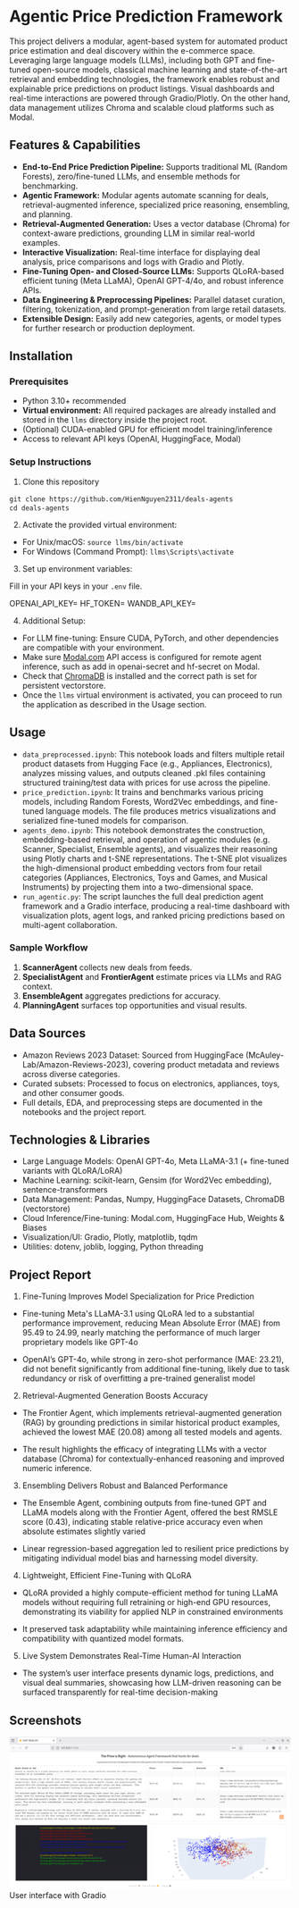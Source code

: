 # Agentic Price Prediction Framework

This project delivers a modular, agent-based system for automated product price estimation and deal discovery within the e-commerce space. Leveraging large language models (LLMs), including both GPT and fine-tuned open-source models, classical machine learning and state-of-the-art retrieval and embedding technologies, the framework enables robust and explainable price predictions on product listings. Visual dashboards and real-time interactions are powered through Gradio/Plotly. On the other hand, data management utilizes Chroma and scalable cloud platforms such as Modal.

## Features & Capabilities

- **End-to-End Price Prediction Pipeline:** Supports traditional ML (Random Forests), zero/fine-tuned LLMs, and ensemble methods for benchmarking.
- **Agentic Framework:** Modular agents automate scanning for deals, retrieval-augmented inference, specialized price reasoning, ensembling, and planning.
- **Retrieval-Augmented Generation:** Uses a vector database (Chroma) for context-aware predictions, grounding LLM in similar real-world examples.
- **Interactive Visualization:** Real-time interface for displaying deal analysis, price comparisons and logs with Gradio and Plotly.
- **Fine-Tuning Open- and Closed-Source LLMs:** Supports QLoRA-based efficient tuning (Meta LLaMA), OpenAI GPT-4/4o, and robust inference APIs.
- **Data Engineering & Preprocessing Pipelines:** Parallel dataset curation, filtering, tokenization, and prompt-generation from large retail datasets.
- **Extensible Design:** Easily add new categories, agents, or model types for further research or production deployment.

## Installation

### Prerequisites


- Python 3.10+ recommended
- **Virtual environment:** All required packages are already installed and stored in the `llms` directory inside the project root.
- (Optional) CUDA-enabled GPU for efficient model training/inference
- Access to relevant API keys (OpenAI, HuggingFace, Modal)

### Setup Instructions

1. Clone this repository
```
git clone https://github.com/HienNguyen2311/deals-agents
cd deals-agents
```
2. Activate the provided virtual environment:
* For Unix/macOS: ```source llms/bin/activate```
* For Windows (Command Prompt): ```llms\Scripts\activate```

3. Set up environment variables:

Fill in your API keys in your `.env` file.

OPENAI_API_KEY=
HF_TOKEN=
WANDB_API_KEY=

4. Additional Setup:

* For LLM fine-tuning: Ensure CUDA, PyTorch, and other dependencies are compatible with your environment.
* Make sure [Modal.com](https://modal.com/) API access is configured for remote agent inference, such as add in openai-secret and hf-secret on Modal.
* Check that [ChromaDB](https://www.trychroma.com/) is installed and the correct path is set for persistent vectorstore.
* Once the `llms` virtual environment is activated, you can proceed to run the application as described in the Usage section.

## Usage

* ```data_preprocessed.ipynb```: This notebook loads and filters multiple retail product datasets from Hugging Face (e.g., Appliances, Electronics), analyzes missing values, and outputs cleaned .pkl files containing structured training/test data with prices for use across the pipeline.
* ```price_prediction.ipynb```: It trains and benchmarks various pricing models, including Random Forests, Word2Vec embeddings, and fine-tuned language models. The file produces metrics visualizations and serialized fine-tuned models for comparison.
* ```agents_demo.ipynb```: This notebook demonstrates the construction, embedding-based retrieval, and operation of agentic modules (e.g. Scanner, Specialist, Ensemble agents), and visualizes their reasoning using Plotly charts and t-SNE representations. The t-SNE plot visualizes the high-dimensional product embedding vectors from four retail categories (Appliances, Electronics, Toys and Games, and Musical Instruments) by projecting them into a two-dimensional space.
* ```run_agentic.py```: The script launches the full deal prediction agent framework and a Gradio interface, producing a real-time dashboard with visualization plots, agent logs, and ranked pricing predictions based on multi-agent collaboration.

### Sample Workflow

1. **ScannerAgent** collects new deals from feeds.
2. **SpecialistAgent** and **FrontierAgent** estimate prices via LLMs and RAG context.
3. **EnsembleAgent** aggregates predictions for accuracy.
4. **PlanningAgent** surfaces top opportunities and visual results.

## Data Sources

* Amazon Reviews 2023 Dataset: Sourced from HuggingFace (McAuley-Lab/Amazon-Reviews-2023), covering product metadata and reviews across diverse categories.
* Curated subsets: Processed to focus on electronics, appliances, toys, and other consumer goods.
* Full details, EDA, and preprocessing steps are documented in the notebooks and the project report.

## Technologies & Libraries

* Large Language Models: OpenAI GPT-4o, Meta LLaMA-3.1 (+ fine-tuned variants with QLoRA/LoRA)
* Machine Learning: scikit-learn, Gensim (for Word2Vec embedding), sentence-transformers
* Data Management: Pandas, Numpy, HuggingFace Datasets, ChromaDB (vectorstore)
* Cloud Inference/Fine-tuning: Modal.com, HuggingFace Hub, Weights & Biases
* Visualization/UI: Gradio, Plotly, matplotlib, tqdm
* Utilities: dotenv, joblib, logging, Python threading

## Project Report

1. Fine-Tuning Improves Model Specialization for Price Prediction

* Fine-tuning Meta's LLaMA-3.1 using QLoRA led to a substantial performance improvement, reducing Mean Absolute Error (MAE) from 95.49 to 24.99, nearly matching the performance of much larger proprietary models like GPT-4o

* OpenAI’s GPT-4o, while strong in zero-shot performance (MAE: 23.21), did not benefit significantly from additional fine-tuning, likely due to task redundancy or risk of overfitting a pre-trained generalist model

2. Retrieval-Augmented Generation Boosts Accuracy

* The Frontier Agent, which implements retrieval-augmented generation (RAG) by grounding predictions in similar historical product examples, achieved the lowest MAE (20.08) among all tested models and agents.

* The result highlights the efficacy of integrating LLMs with a vector database (Chroma) for contextually-enhanced reasoning and improved numeric inference.

3. Ensembling Delivers Robust and Balanced Performance

* The Ensemble Agent, combining outputs from fine-tuned GPT and LLaMA models along with the Frontier Agent, offered the best RMSLE score (0.43), indicating stable relative-price accuracy even when absolute estimates slightly varied

* Linear regression-based aggregation led to resilient price predictions by mitigating individual model bias and harnessing model diversity.

4. Lightweight, Efficient Fine-Tuning with QLoRA

* QLoRA provided a highly compute-efficient method for tuning LLaMA models without requiring full retraining or high-end GPU resources, demonstrating its viability for applied NLP in constrained environments

* It preserved task adaptability while maintaining inference efficiency and compatibility with quantized model formats.

5. Live System Demonstrates Real-Time Human-AI Interaction

* The system’s user interface presents dynamic logs, predictions, and visual deal summaries, showcasing how LLM-driven reasoning can be surfaced transparently for real-time decision-making

## Screenshots

![User interface with Gradio](img/interface.png)
User interface with Gradio